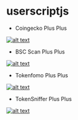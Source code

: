 # userscriptjs

- Coingecko Plus Plus

[![alt text](https://img.shields.io/badge/install%20directly%20using-greasemonkey-green "install using userscript")](https://github.com/kepeto/userscript-js/raw/main/coingecko-plus-plus.user.js)

- BSC Scan Plus Plus

[![alt text](https://img.shields.io/badge/install%20directly%20using-greasemonkey-green "install using userscript")](https://github.com/kepeto/userscript-js/raw/main/bscscan-plus-plus.user.js)

- Tokenfomo Plus Plus

[![alt text](https://img.shields.io/badge/install%20directly%20using-greasemonkey-green "install using userscript")](https://github.com/kepeto/userscript-js/raw/main/tokenfomo-plus.user.js)

- TokenSniffer Plus Plus

[![alt text](https://img.shields.io/badge/install%20directly%20using-greasemonkey-green "install using userscript")](https://github.com/kepeto/userscript-js/raw/main/tokensniffer-plus.user.js)
